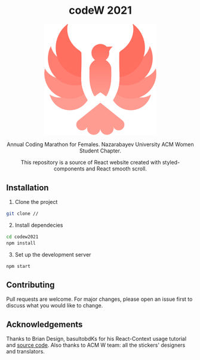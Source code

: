 <h1 align="center"> codeW 2021 </h1>
<div align="center">
  <img alt="Logo" src="./src/images/codeW-bird.png" width="300" />
</div>
<p align="center"> Annual Coding Marathon for Females. Nazarabayev University ACM Women Student Chapter.</p>

<p align="center">This repository is a source of React website created with styled-components and React smooth scroll.</p>

## Installation
1. Clone the project
```bash
git clone //
```
2. Install dependecies
```bash
cd codew2021
npm install
```
3. Set up the development server
```bash
npm start
```

## Contributing
Pull requests are welcome. For major changes, please open an issue first to discuss what you would like to change.

## Acknowledgements 
Thanks to Brian Design, basultobdKs for his React-Context usage tutorial and [source code](https://codesandbox.io/s/react-context-multilanguage-4cjib).
Also thanks to ACM W team: all the stickers' designers and translators.
